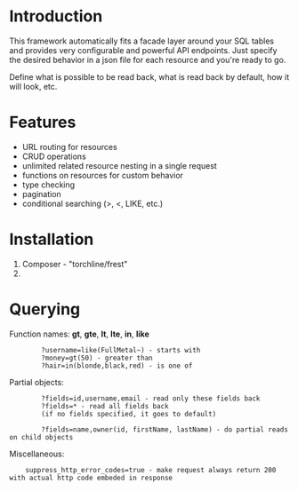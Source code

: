Introduction
=========

This framework automatically fits a facade layer around your SQL tables and provides very configurable and powerful API endpoints. Just specify the desired behavior in a json file for each resource and you're ready to go.

Define what is possible to be read back, what is read back by default, how it will look, etc.


Features
=========

- URL routing for resources
- CRUD operations
- unlimited related resource nesting in a single request
- functions on resources for custom behavior
- type checking
- pagination
- conditional searching (>, <, LIKE, etc.)


Installation
=========
1. Composer - "torchline/frest"
2. 

Querying
=========
Function names: **gt**, **gte**, **lt**, **lte**, **in**, **like**
```
		?username=like(FullMetal~) - starts with
		?money=gt(50) - greater than
		?hair=in(blonde,black,red) - is one of
```
Partial objects:
```
		?fields=id,username,email - read only these fields back
		?fields=* - read all fields back
		(if no fields specified, it goes to default)

		?fields=name,owner(id, firstName, lastName) - do partial reads on child objects
```
Miscellaneous:
```
	suppress_http_error_codes=true - make request always return 200 with actual http code embeded in response
```
